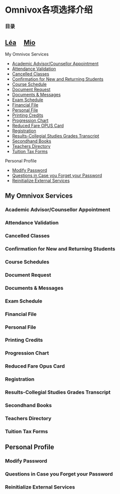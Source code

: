 # Omnivox各项选择介绍

### 目录

## [Léa]() &nbsp;&nbsp;&nbsp;&nbsp;[Mio]()
  
<!--
<a href="#"></a>
<h3 id=""></h3>
-->
My Omnivox Services
- <a href="#academic">Academic Advisor/Counsellor Appointment</a>
- <a href="#attendance">Attendance Validation</a>
- <a href="#cancel">Cancelled Classes</a>
- <a href="#confirmation">Confirmation for New and Returning Students</a>
- <a href="#schedule">Course Schedule</a>
- <a href="#request">Document Request</a>
- <a href="#messages">Documents & Messages</a>
- <a href="#exam">Exam Schedule</a>
- <a href="#financial">Financial File</a>
- <a href="#personal">Personal File</a>
- <a href="#printing">Printing Credits</a>
- <a href="#chart">Progression Chart</a>
- <a href="#opus">Reduced Fare OPUS Card</a>
- <a href="#registration">Registration</a>
- <a href="#transcript">Results-Collegial Studies Grades Transcript</a>
- <a href="#secondhand">Secondhand Books</a>
- <a href="#teacher">Teachers Directory</a>
- <a href="#tax">Tuition Tax Forms</a>  
  
  
Personal Profile
- <a href="#modify">Modify Password</a>
- <a href="#security">Questions in Case you Forget your Password</a>
- <a href="#external">Reinitialize External Services</a>
  
  
## My Omnivox Services
  
<h3 id="academic">Academic Advisor/Counsellor Appointment</h3>
<h3 id="attendance">Attendance Validation</h3>
<h3 id="cancel">Cancelled Classes</h3>
<h3 id="confirmation">Confirmation for New and Returning Students</h3>
<h3 id="schedule">Course Schedules</h3>
<h3 id="request">Document Request</h3>
<h3 id="messages">Documents & Messages</h3>
<h3 id="exam">Exam Schedule</h3>
<h3 id="financial">Financial File</h3>
<h3 id="personal">Personal File</h3>
<h3 id="printing">Printing Credits</h3>
<h3 id="chart">Progression Chart</h3>
<h3 id="opus">Reduced Fare Opus Card</h3>
<h3 id="registration">Registration</h3>
<h3 id="transcript">Results-Collegial Studies Grades Transcript</h3>
<h3 id="secondhand">Secondhand Books</h3>
<h3 id="teacher">Teachers Directory</h3>
<h3 id="tax">Tuition Tax Forms</h3>
  
  
## Personal Profile
  
<h3 id="modify">Modify Password</h3>
<h3 id="security">Questions in Case you Forget your Password</h3>
<h3 id="external">Reinitialize External Services</h3>

